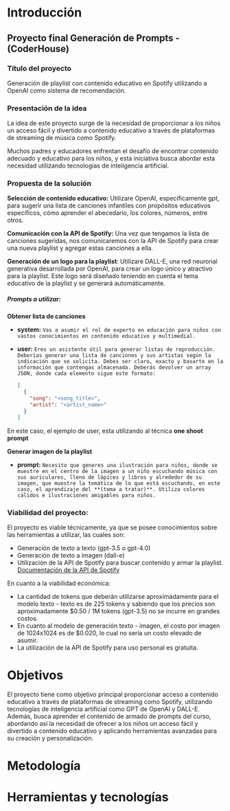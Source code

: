 # Introducción
## Proyecto final Generación de Prompts - (CoderHouse)

### Titulo del proyecto

Generación de playlist con contenido educativo en Spotify utilizando a OpenAI como sistema de recomendación.

### Presentación de la idea

La idea de este proyecto surge de la necesidad de proporcionar a los niños un acceso fácil y divertido a contenido educativo a través de plataformas de streaming de música como Spotify.

Muchos padres y educadores enfrentan el desafío de encontrar contenido adecuado y educativo para los niños, y esta iniciativa busca abordar esta necesidad utilizando tecnologías de inteligencia artificial.

### Propuesta de la solución
**Selección de contenido educativo:** Utilizare OpenAI, específicamente gpt, para sugerir una lista de canciones infantiles con propósitos educativos específicos, cómo aprender el abecedario, los colores, números, entre otros.

**Comunicación con la API de Spotify:** Una vez que tengamos la lista de canciones sugeridas, nos comunicaremos con la API de Spotify para crear una nueva playlist y agregar estas canciones a ella.

**Generación de un logo para la playlist**: Utilizare DALL-E, una red neuronal generativa desarrollada por OpenAI, para crear un logo único y atractivo para la playlist. 
Este logo será diseñado teniendo en cuenta el tema educativo de la playlist y se generará automáticamente.

##### Prompts a utilizar:

**Obtener lista de canciones**
- **system:** `Vas a asumir el rol de experto en educación para niños con vastos conocimientos en contenido educativo y multimedial.`
  
- **user:** `Eres un asistente útil para generar listas de reproducción. Deberías generar una lista de canciones y sus artistas según la indicación que se solicita. Debes ser claro, exacto y basarte en la información que contengas almacenada. Deberás devolver un array JSON, donde cada elemento sigue este formato:`
  ```json
  [
    {
      "song": "<song_title>",
      "artist": "<artist_name>"
    }
  ]
En este caso, el ejemplo de user, esta utilizando al técnica **one shoot prompt**

**Generar imagen de la playlist**
- **prompt:**  `Necesito que generes una ilustración para niños, donde se muestre en el centro de la imagen a un niño escuchando música con sus auriculares, lleno de lápices y libros y alrededor de su imagen, que muestre la temática de lo
que está escuchando, en este caso, el aprendizaje del **(tema a tratar)**. Utiliza colores cálidos e ilustraciones amigables para niños.`

### Viabilidad del proyecto:
El proyecto es viable técnicamente, ya que se posee conocimientos sobre las herramientas a utilizar, las cuales son:

- Generación de texto a texto (gpt-3.5 o gpt-4.0)
- Generación de texto a imagen (dall-e)
- Utilización de la API de Spotify para buscar contenido y armar la playlist. [Documentación de la API de Spotify](https://developer.spotify.com/documentation/web-api)

En cuanto a la viabilidad económica:

- La cantidad de tokens que deberán utilizarse aproximadamente para el modelo texto - texto es de 225 tokens y sabiendo que los precios son aproximadamente $0.50 / 1M tokens (gpt-3.5) no se incurre en grandes costos.
- En cuanto al modelo de generación texto - imagen, el costo por imagen de 1024x1024 es de $0.020, lo cual no sería un costo elevado de asumir.
- La utilización de la API de Spotify para uso personal es gratuita.
  
# Objetivos
El proyecto tiene como objetivo principal proporcionar acceso a contenido educativo a través de plataformas de streaming como Spotify, utilizando tecnologías de inteligencia artificial como GPT de OpenAI y DALL-E. Además, busca aprender el contenido de armado de prompts del curso, abordando así la necesidad de ofrecer a los niños un acceso fácil y divertido a contenido educativo y aplicando herramientas avanzadas para su creación y personalización.
# Metodología

# Herramientas y tecnologías

